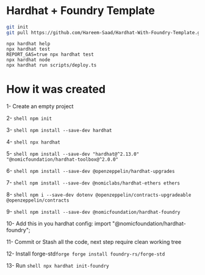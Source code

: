 # Hardhat + Foundry Template

```bash
git init
git pull https://github.com/Hareem-Saad/Hardhat-With-Foundry-Template.git
```

```shell
npx hardhat help
npx hardhat test
REPORT_GAS=true npx hardhat test
npx hardhat node
npx hardhat run scripts/deploy.ts
```

# How it was created
1- Create an empty project

2- ```shell npm init ```

3- ```shell npm install --save-dev hardhat ```

4- ```shell npx hardhat ```

5- ```shell npm install --save-dev "hardhat@^2.13.0" "@nomicfoundation/hardhat-toolbox@^2.0.0"```

6- ```shell npm install --save-dev @openzeppelin/hardhat-upgrades ```

7- ```shell npm install --save-dev @nomiclabs/hardhat-ethers ethers ```

8- ```shell npm i --save-dev dotenv @openzeppelin/contracts-upgradeable @openzeppelin/contracts ```

9- ```shell npm install --save-dev @nomicfoundation/hardhat-foundry ```

10- Add this in you hardhat config: import "@nomicfoundation/hardhat-foundry";

11- Commit or Stash all the code, next step require clean working tree

12- Install forge-std```forge forge install foundry-rs/forge-std```

13- Run ```shell npx hardhat init-foundry```
